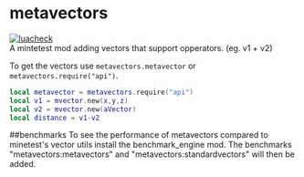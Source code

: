 # metavectors
[![luacheck][luacheck badge]][luacheck workflow]  
A mintetest mod adding vectors that support opperators.
(eg. v1 + v2)

To get the vectors use `metavectors.metavector` or `metavectors.require("api")`.

```lua
local metavector = metavectors.require("api")
local v1 = mvector.new(x,y,z)
local v2 = mvector.new(aVector)
local distance = v1-v2
```

##benchmarks
To see the performance of metavectors compared to minetest's vector utils install the benchmark_engine mod.
The benchmarks "metavectors:metavectors" and "metavectors:standardvectors" will then be added.

[luacheck badge]: https://github.com/theFox6/metavectors/workflows/luacheck/badge.svg
[luacheck workflow]: https://github.com/theFox6/metavectors/actions?query=workflow%3Aluacheck
